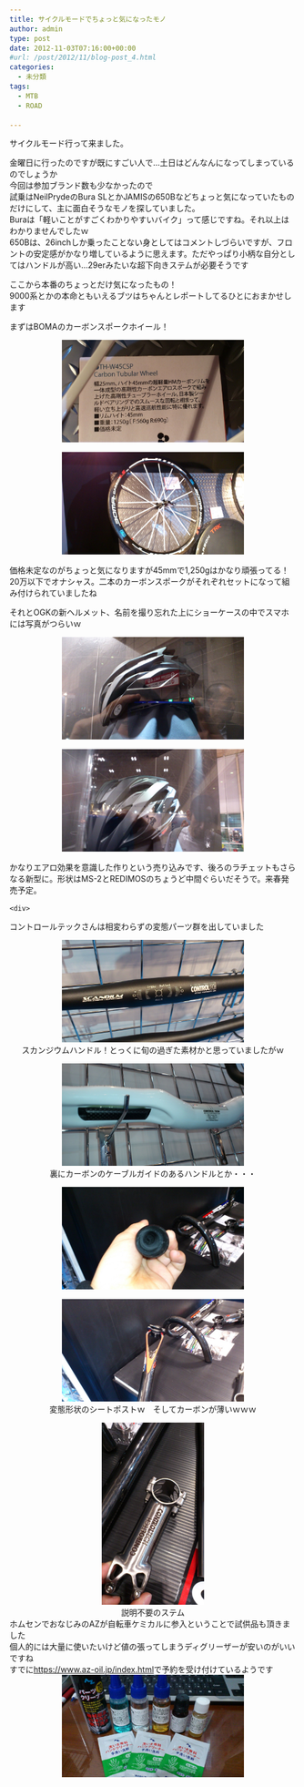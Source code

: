 ```yaml
---
title: サイクルモードでちょっと気になったモノ
author: admin
type: post
date: 2012-11-03T07:16:00+00:00
#url: /post/2012/11/blog-post_4.html
categories:
  - 未分類
tags:
  - MTB
  - ROAD

---
```

サイクルモード行って来ました。

<div>
  金曜日に行ったのですが既にすごい人で…土日はどんなんになってしまっているのでしょうか
</div>

<div>
</div>

<div>
  今回は参加ブランド数も少なかったので<br /> 試乗はNeilPrydeのBura SLとかJAMISの650Bなどちょっと気になっていたものだけにして、主に面白そうなモノを探していました。
</div>

<div>
  Buraは「軽いことがすごくわかりやすいバイク」って感じですね。それ以上はわかりませんでしたｗ<br /> 650Bは、26inchしか乗ったことない身としてはコメントしづらいですが、フロントの安定感がかなり増しているように思えます。ただやっぱり小柄な自分としてはハンドルが高い…29erみたいな超下向きステムが必要そうです</p>

  <p>
    ここから本番のちょっとだけ気になったもの！<br /> 9000系とかの本命ともいえるブツはちゃんとレポートしてるひとにおまかせします
  </p>

  <p>
    まずはBOMAのカーボンスポークホイール！
  </p>

  <div class="separator" style="clear: both; text-align: center;">
    <a href="DSC_1128.jpg" imageanchor="1" style="margin-left: 1em; margin-right: 1em;"><img border="0" src="./DSC_1128.jpg" height="180" width="320" /></a>
  </div>

  <p>
  </p>

  <div class="separator" style="clear: both; text-align: center;">
    <a href="DSC_1131.jpg" imageanchor="1" style="margin-left: 1em; margin-right: 1em;"><img border="0" src="./DSC_1131.jpg" height="180" width="320" /></a>
  </div>

  <p>
    価格未定なのがちょっと気になりますが45mmで1,250gはかなり頑張ってる！<br /> 20万以下でオナシャス。二本のカーボンスポークがそれぞれセットになって組み付けられていましたね
  </p>

  <p>
    それとOGKの新ヘルメット、名前を撮り忘れた上にショーケースの中でスマホには写真がつらいｗ
  </p>

  <div class="separator" style="clear: both; text-align: center;">
    <a href="DSC_1135.jpg" imageanchor="1" style="margin-left: 1em; margin-right: 1em;"><img border="0" src="./DSC_1135.jpg" height="180" width="320" /></a>
  </div>

  <p>
  </p>

  <div class="separator" style="clear: both; text-align: center;">
    <a href="DSC_1136.jpg" imageanchor="1" style="margin-left: 1em; margin-right: 1em;"><img border="0" src="./DSC_1136.jpg" height="180" width="320" /></a>
  </div>

  <p>
    かなりエアロ効果を意識した作りという売り込みです、後ろのラチェットもさらなる新型に。形状はMS-2とREDIMOSのちょうど中間ぐらいだそうで。来春発売予定。
  </p>

  <p>


    <div>
コントロールテックさんは相変わらずの変態パーツ群を出していました</p>

<div class="separator" style="clear: both; text-align: center;">
  <a href="DSC_1137.jpg" imageanchor="1" style="margin-left: 1em; margin-right: 1em;"><img border="0" src="./DSC_1137.jpg" height="180" width="320" /></a>
</div>

<div class="separator" style="clear: both; text-align: center;">
  スカンジウムハンドル！とっくに旬の過ぎた素材かと思っていましたがｗ
</div>

<p>
</p>

<div class="separator" style="clear: both; text-align: center;">
  <a href="DSC_1139.jpg" imageanchor="1" style="margin-left: 1em; margin-right: 1em;"><img border="0" src="./DSC_1139.jpg" height="180" width="320" /></a>
</div>

<div class="separator" style="clear: both; text-align: center;">
  裏にカーボンのケーブルガイドのあるハンドルとか・・・
</div>

<p>
</p>

<div class="separator" style="clear: both; text-align: center;">
  <a href="DSC_1142.jpg" imageanchor="1" style="margin-left: 1em; margin-right: 1em;"><img border="0" src="./DSC_1142.jpg" height="180" width="320" /></a>
</div>

<p>
</p>

<div class="separator" style="clear: both; text-align: center;">
  <a href="DSC_1140.jpg" imageanchor="1" style="margin-left: 1em; margin-right: 1em;"><img border="0" src="./DSC_1140.jpg" height="180" width="320" /></a>
</div>

<div class="separator" style="clear: both; text-align: center;">
  変態形状のシートポストｗ　そしてカーボンが薄いｗｗｗ
</div>

<p>
</p>

<div class="separator" style="clear: both; text-align: center;">
  <a href="DSC_1144.jpg" imageanchor="1" style="margin-left: 1em; margin-right: 1em;"><img border="0" src="./DSC_1144.jpg" height="320" width="180" /></a>
</div>

<div class="separator" style="clear: both; text-align: center;">
  説明不要のステム
</div>

<div class="separator" style="clear: both; text-align: center;">
</div>

<div class="separator" style="clear: both; text-align: left;">
  ホムセンでおなじみのAZが自転車ケミカルに参入ということで試供品も頂きました
</div>

<div class="separator" style="clear: both; text-align: left;">
  個人的には大量に使いたいけど値の張ってしまうディグリーザーが安いのがいいですね
</div>

<div class="separator" style="clear: both; text-align: left;">
  すでに<a href="https://www.az-oil.jp/index.html">https://www.az-oil.jp/index.html</a>で予約を受け付けているようです
</div>

<div class="separator" style="clear: both; text-align: center;">
  <a href="DSC_1147.jpg" imageanchor="1" style="margin-left: 1em; margin-right: 1em;"><img border="0" src="./DSC_1147.jpg" height="180" width="320" /></a>
</div>

<div class="separator" style="clear: both; text-align: center;">
</div>

<p>
  </div>